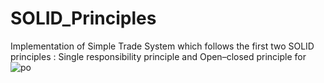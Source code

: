 # SOLID_Principles
Implementation of Simple Trade System which follows the first two SOLID principles : Single responsibility principle and  Open–closed principle
for
![po](https://user-images.githubusercontent.com/22686274/60882485-a418dc00-a265-11e9-9d02-cebdb3bfdb5d.png)
